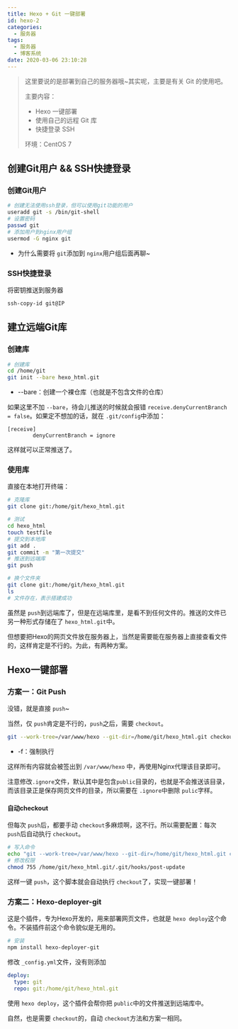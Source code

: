 ```yaml
---
title: Hexo + Git 一键部署
id: hexo-2
categories:
  - 服务器
tags:
  - 服务器
  - 博客系统
date: 2020-03-06 23:10:28
---
```


> 这里要说的是部署到自己的服务器哦~其实呢，主要是有关 Git 的使用吧。
>
> 主要内容：
>
> - Hexo 一键部署
> - 使用自己的远程 Git 库
> - 快捷登录 SSH
>
> 环境：CentOS 7

## 创建Git用户 && SSH快捷登录

### 创建Git用户

```bash
# 创建无法使用ssh登录，但可以使用git功能的用户
useradd git -s /bin/git-shell
# 设置密码
passwd git
# 添加用户到nginx用户组
usermod -G nginx git
```

- 为什么需要将 `git`添加到 `nginx`用户组后面再聊~

### SSH快捷登录

将密钥推送到服务器

```bash
ssh-copy-id git@IP
```

## 建立远端Git库

### 创建库

```bash
# 创建库
cd /home/git
git init --bare hexo_html.git
```

- --bare：创建一个裸仓库（也就是不包含文件的仓库）

如果这里不加 `--bare`，待会儿推送的时候就会报错 `receive.denyCurrentBranch = false`。如果定不想加的话，就在 `.git/config`中添加：

```
[receive]
        denyCurrentBranch = ignore
```

这样就可以正常推送了。

### 使用库

直接在本地打开终端：

```bash
# 克隆库
git clone git:/home/git/hexo_html.git

# 测试
cd hexo_html
touch testfile
# 提交到本地库
git add .
git commit -m "第一次提交"
# 推送到远端库
git push

# 换个文件夹
git clone git:/home/git/hexo_html.git
ls
# 文件存在，表示搭建成功
```

虽然是 `push`到远端库了，但是在远端库里，是看不到任何文件的。推送的文件已另一种形式存储在了 `hexo_html.git`中。

但想要把Hexo的网页文件放在服务器上，当然是需要能在服务器上直接查看文件的，这样肯定是不行的。为此，有两种方案。

## Hexo一键部署

### 方案一：Git Push

没错，就是直接 `push`~

当然，仅 `push`肯定是不行的，`push`之后，需要 `checkout`。

```bash
git --work-tree=/var/www/hexo --git-dir=/home/git/hexo_html.git checkout -f
```

- -f：强制执行

这样所有内容就会被签出到 `/var/www/hexo` 中，再使用Nginx代理该目录即可。

注意修改`.ignore`文件，默认其中是包含`public`目录的，也就是不会推送该目录，而该目录正是保存网页文件的目录，所以需要在 `.ignore`中删除 `pulic`字样。

#### 自动checkout

但每次 `push`后，都要手动 `checkout`多麻烦啊，这不行。所以需要配置：每次 `push`后自动执行 `checkout`。

```bash
# 写入命令
echo "git --work-tree=/var/www/hexo --git-dir=/home/git/hexo_html.git checkout -f" >> /home/git/hexo_html.git/hooks/post-update
# 修改权限
chmod 755 /home/git/hexo_html.git/.git/hooks/post-update
```

这样一键 `push`，这个脚本就会自动执行 `checkout`了，实现一键部署！

### 方案二：Hexo-deployer-git

这是个插件，专为Hexo开发的，用来部署网页文件，也就是 `hexo deploy`这个命令。不装插件前这个命令貌似是无用的。

```bash
# 安装
npm install hexo-deployer-git
```

修改 `_config.yml`文件，没有则添加

```yml
deploy:
  type: git
  repo: git:/home/git/hexo_html.git
```

使用 `hexo deploy`，这个插件会帮你把 `public`中的文件推送到远端库中。

自然，也是需要 `checkout`的，自动 `checkout`方法和方案一相同。
